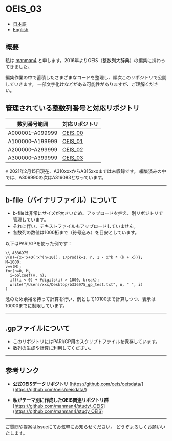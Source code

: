 # OEIS_03

* [日本語](README_ja.md)
* [English](README.md)

## 概要

私は [manman4](https://github.com/manman4) と申します。2016年よりOEIS（整数列大辞典）の編集に携わってきました。

編集作業の中で蓄積したさまざまなコードを整理し、順次このリポジトリで公開していきます。
一部文字化けなどがある可能性がありますが、ご理解ください。

## 管理されている整数列番号と対応リポジトリ

| 数列番号範囲      | 対応リポジトリ                                  |
| --------------- | --------------------------------------------- |
| A000001–A099999 | [OEIS_00](https://github.com/manman4/OEIS_00) |
| A100000–A199999 | [OEIS_01](https://github.com/manman4/OEIS_01) |
| A200000–A299999 | [OEIS_02](https://github.com/manman4/OEIS_02) |
| A300000–A399999 | [OEIS_03](https://github.com/manman4/OEIS_03) |

※ 2021年2月15日現在、A310xxxからA315xxxまでは未収録です。
編集済みの中では、A309990の次はA316083となっています。

---

## b-file（バイナリファイル）について

* b-fileは非常にサイズが大きいため、アップロードを控え、別リポジトリで管理しています。
* それに伴い、テキストファイルもアップロードしていません。
* 各数列の数値は1000桁まで（符号込み）を目安としています。

以下はPARI/GPを使った例です：

```pari
\\ A336975
v(n)={x='x+O('x^(n+10)); 1/prod(k=1, n, 1 - x^k * (k + x))};
M=1000;
v=v(M);
for(n=0, M, 
  i=polcoef(v, n); 
  if((i < 0) + #digits(i) > 1000, break); 
  write("/Users/xxx/Desktop/b336975_gp_test.txt", n, " ", i)
)
```

念のため余裕を持って計算を行い、例として10100まで計算しつつ、表示は10000までに制限しています。

---

## .gpファイルについて

* このリポジトリにはPARI/GP用のスクリプトファイルを保存しています。
* 数列の生成や計算に利用してください。

---

## 参考リンク

* **公式OEISデータリポジトリ**
  [https://github.com/oeis/oeisdata/](https://github.com/oeis/oeisdata/)

* **私がテーマ別に作成したOEIS関連リポジトリ群**
  [https://github.com/manman4/study\_OEIS](https://github.com/manman4/study_OEIS)

---

ご質問や提案はIssueにてお気軽にお知らせください。
どうぞよろしくお願いいたします。
